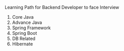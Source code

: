 Learning Path for Backend Developer to face Interview


1. Core Java
2. Advance Java
3. Spring Framework
4. Spring Boot
5. DB Related
6. Hibernate
